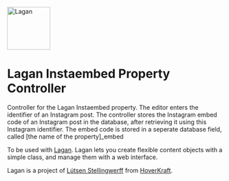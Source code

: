 [<img src="https://cdn.rawgit.com/lutsen/lagan/master/lagan-logo.svg" width="100" alt="Lagan">](https://github.com/lutsen/lagan)

Lagan Instaembed Property Controller
====================================

Controller for the Lagan Instaembed property.
The editor enters the identifier of an Instagram post. The controller stores the Instagram embed code of an Instagram post in the database, after retrieving it using this Instagram identifier.
The embed code is stored in a seperate database field, called [the name of the property]_embed

To be used with [Lagan](https://github.com/lutsen/lagan). Lagan lets you create flexible content objects with a simple class, and manage them with a web interface.

Lagan is a project of [Lútsen Stellingwerff](http://lutsen.land/) from [HoverKraft](http://www.hoverkraft.nl/).